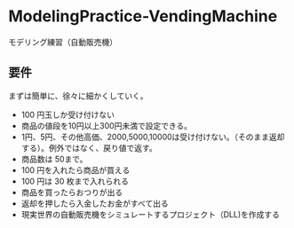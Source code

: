 # ModelingPractice-VendingMachine

モデリング練習（自動販売機）



## 要件

まずは簡単に、徐々に細かくしていく。



* 100 円玉しか受け付けない
* 商品の値段を10円以上300円未満で設定できる。
* 1円、5円、その他高価、2000,5000,10000は受け付けない。（そのまま返却する）。例外ではなく、戻り値で返す。
* 商品数は 50まで。
* 100 円を入れたら商品が買える
* 100 円は 30 枚まで入れられる
* 商品を買ったらおつりが出る
* 返却を押したら入金したお金がすべて出る
* 現実世界の自動販売機をシミュレートするプロジェクト（DLL)を作成する
